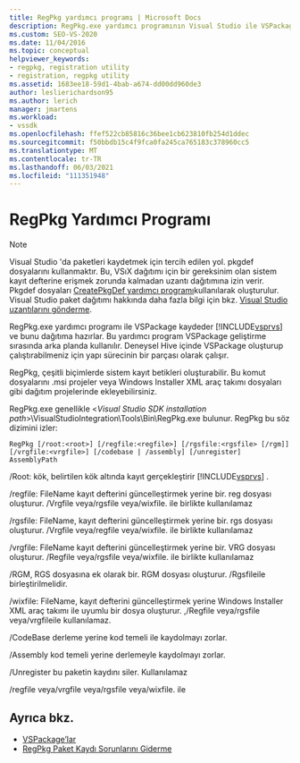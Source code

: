 ```yaml
---
title: RegPkg yardımcı programı | Microsoft Docs
description: RegPkg.exe yardımcı programının Visual Studio ile VSPackage 'a nasıl kaydolmasını ve dağıtıma hazırlanmasını öğrenin.
ms.custom: SEO-VS-2020
ms.date: 11/04/2016
ms.topic: conceptual
helpviewer_keywords:
- regpkg, registration utility
- registration, regpkg utility
ms.assetid: 1683ee18-59d1-4bab-a674-dd00dd960de3
author: leslierichardson95
ms.author: lerich
manager: jmartens
ms.workload:
- vssdk
ms.openlocfilehash: ffef522cb85816c36bee1cb623810fb254d1ddec
ms.sourcegitcommit: f50bbdb15c4f9fca0fa245ca765183c378960cc5
ms.translationtype: MT
ms.contentlocale: tr-TR
ms.lasthandoff: 06/03/2021
ms.locfileid: "111351948"
---
```

# <a name="regpkg-utility"></a>RegPkg Yardımcı Programı
> [!NOTE]
> Visual Studio 'da paketleri kaydetmek için tercih edilen yol. pkgdef dosyalarını kullanmaktır. Bu, VSıX dağıtımı için bir gereksinim olan sistem kayıt defterine erişmek zorunda kalmadan uzantı dağıtımına izin verir. Pkgdef dosyaları [CreatePkgDef yardımcı programı](../../extensibility/internals/createpkgdef-utility.md)kullanılarak oluşturulur. Visual Studio paket dağıtımı hakkında daha fazla bilgi için bkz. [Visual Studio uzantılarını gönderme](../../extensibility/shipping-visual-studio-extensions.md).

 RegPkg.exe yardımcı programı ile VSPackage kaydeder [!INCLUDE[vsprvs](../../code-quality/includes/vsprvs_md.md)] ve bunu dağıtıma hazırlar. Bu yardımcı program VSPackage geliştirme sırasında arka planda kullanılır. Deneysel Hive içinde VSPackage oluşturup çalıştırabilmeniz için yapı sürecinin bir parçası olarak çalışır.

 RegPkg, çeşitli biçimlerde sistem kayıt betikleri oluşturabilir. Bu komut dosyalarını .msi projeler veya Windows Installer XML araç takımı dosyaları gibi dağıtım projelerinde ekleyebilirsiniz.

 RegPkg.exe genellikle \<*Visual Studio SDK installation path*>\VisualStudioIntegration\Tools\Bin\RegPkg.exe bulunur. RegPkg bu söz dizimini izler:

```
RegPkg [/root:<root>] [/regfile:<regfile>] [/rgsfile:<rgsfile> [/rgm]] [/vrgfile:<vrgfile>] [/codebase | /assembly] [/unregister] AssemblyPath
```

 /Root: kök, belirtilen kök altında kayıt gerçekleştirir [!INCLUDE[vsprvs](../../code-quality/includes/vsprvs_md.md)] .

 /regfile: FileName kayıt defterini güncelleştirmek yerine bir. reg dosyası oluşturur.  /Vrgfile veya/rgsfile veya/wixfile. ile birlikte kullanılamaz

 /rgsfile: FileName, kayıt defterini güncelleştirmek yerine bir. rgs dosyası oluşturur.  /Vrgfile veya/regfile veya/wixfile. ile birlikte kullanılamaz

 /vrgfile: FileName kayıt defterini güncelleştirmek yerine bir. VRG dosyası oluşturur.  /Regfile veya/rgsfile veya/wixfile. ile birlikte kullanılamaz

 /RGM, RGS dosyasına ek olarak bir. RGM dosyası oluşturur.  /Rgsfileile birleştirilmelidir.

 /wixfile: FileName, kayıt defterini güncelleştirmek yerine Windows Installer XML araç takımı ile uyumlu bir dosya oluşturur.  ,/Regfile veya/rgsfile veya/vrgfileile kullanılamaz.

 /CodeBase derleme yerine kod temeli ile kaydolmayı zorlar.

 /Assembly kod temeli yerine derlemeyle kaydolmayı zorlar.

 /Unregister bu paketin kaydını siler.  Kullanılamaz

 /regfile veya/vrgfile veya/rgsfile veya/wixfile. ile

## <a name="see-also"></a>Ayrıca bkz.
- [VSPackage’lar](../../extensibility/internals/vspackages.md)
- [RegPkg Paket Kaydı Sorunlarını Giderme](../../extensibility/internals/troubleshooting-regpkg-package-registration.md)
